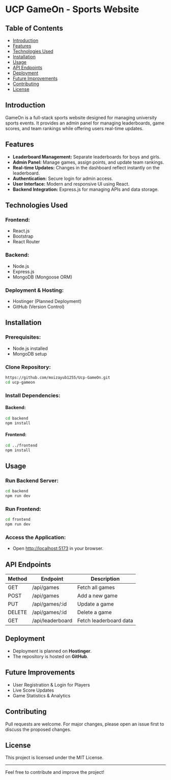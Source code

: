 # UCP GameOn - Sports Website

## Table of Contents
- [Introduction](#introduction)
- [Features](#features)
- [Technologies Used](#technologies-used)
- [Installation](#installation)
- [Usage](#usage)
- [API Endpoints](#api-endpoints)
- [Deployment](#deployment)
- [Future Improvements](#future-improvements)
- [Contributing](#contributing)
- [License](#license)

## Introduction
GameOn is a full-stack sports website designed for managing university sports events. It provides an admin panel for managing leaderboards, game scores, and team rankings while offering users real-time updates.

## Features
- **Leaderboard Management:** Separate leaderboards for boys and girls.
- **Admin Panel:** Manage games, assign points, and update team rankings.
- **Real-time Updates:** Changes in the dashboard reflect instantly on the leaderboard.
- **Authentication:** Secure login for admin access.
- **User Interface:** Modern and responsive UI using React.
- **Backend Integration:** Express.js for managing APIs and data storage.

## Technologies Used
### Frontend:
- React.js
- Bootstrap
- React Router

### Backend:
- Node.js
- Express.js
- MongoDB (Mongoose ORM)

### Deployment & Hosting:
- Hostinger (Planned Deployment)
- GitHub (Version Control)

## Installation
### Prerequisites:
- Node.js installed
- MongoDB setup

### Clone Repository:
```sh
https://github.com/moizayub1255/Ucp-GameOn.git
cd ucp-gameon
```

### Install Dependencies:
#### Backend:
```sh
cd backend
npm install
```
#### Frontend:
```sh
cd ../frontend
npm install
```

## Usage
### Run Backend Server:
```sh
cd backend
npm run dev
```

### Run Frontend:
```sh
cd frontend
npm run dev
```

### Access the Application:
- Open [http://localhost:5173](http://localhost:5173) in your browser.

## API Endpoints
| Method | Endpoint           | Description                  |
|--------|-------------------|------------------------------|
| GET    | /api/games        | Fetch all games             |
| POST   | /api/games        | Add a new game              |
| PUT    | /api/games/:id    | Update a game               |
| DELETE | /api/games/:id    | Delete a game               |
| GET    | /api/leaderboard  | Fetch leaderboard data      |

## Deployment
- Deployment is planned on **Hostinger**.
- The repository is hosted on **GitHub**.


## Future Improvements
- User Registration & Login for Players
- Live Score Updates
- Game Statistics & Analytics

## Contributing
Pull requests are welcome. For major changes, please open an issue first to discuss the proposed changes.

## License
This project is licensed under the MIT License.

---
Feel free to contribute and improve the project!
